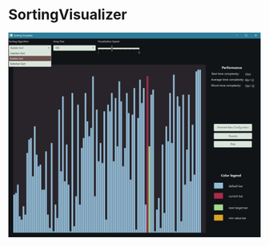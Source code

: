 # SortingVisualizer
![Alt text](https://github.com/AndreeaGabrian/SortingVisualizer/blob/main/images/Screenshot%202022-02-15%20232746.jpg?raw=true)
